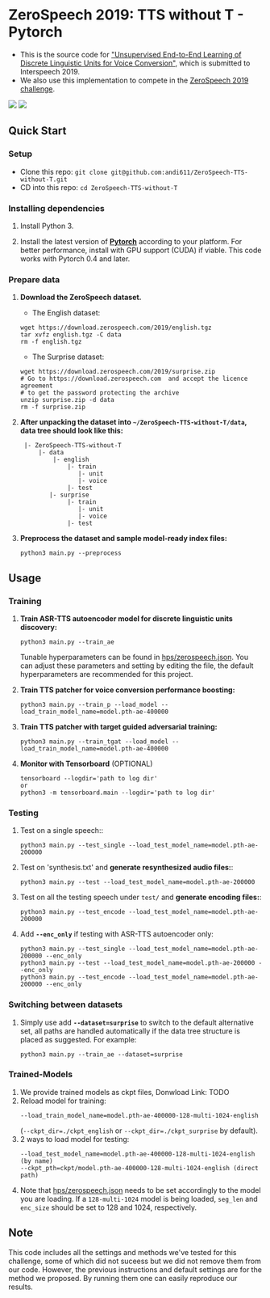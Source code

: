 # ZeroSpeech 2019: TTS without T - Pytorch
* This is the source code for ["Unsupervised End-to-End Learning of Discrete Linguistic Units for Voice Conversion"](paper/2048_file_Paper.pdf), which is submitted to Interspeech 2019.
* We also use this implementation to compete in the [ZeroSpeech 2019 challenge](https://zerospeech.com/2019/).

<img src="https://github.com/andi611/ZeroSpeech-TTS-without-T/blob/master/result/image/stage1.png">
<img src="https://github.com/andi611/ZeroSpeech-TTS-without-T/blob/master/result/image/stage2.png">

## Quick Start

### Setup
* Clone this repo: `git clone git@github.com:andi611/ZeroSpeech-TTS-without-T.git`
* CD into this repo: `cd ZeroSpeech-TTS-without-T`

### Installing dependencies

1. Install Python 3.

2. Install the latest version of **[Pytorch](https://pytorch.org/get-started/locally/)** according to your platform. For better
	performance, install with GPU support (CUDA) if viable. This code works with Pytorch 0.4 and later.

### Prepare data

1. **Download the ZeroSpeech dataset.**
	- The English dataset:
	```
	wget https://download.zerospeech.com/2019/english.tgz
	tar xvfz english.tgz -C data
	rm -f english.tgz
	```
	- The Surprise dataset:
	```
	wget https://download.zerospeech.com/2019/surprise.zip
	# Go to https://download.zerospeech.com  and accept the licence agreement 
	# to get the password protecting the archive
	unzip surprise.zip -d data
	rm -f surprise.zip
	```

2. **After unpacking the dataset into `~/ZeroSpeech-TTS-without-T/data`, data tree should look like this:**
	```
	 |- ZeroSpeech-TTS-without-T
		 |- data
			 |- english
				 |- train
				 	|- unit
				 	|- voice
				 |- test
			|- surprise
				 |- train
				 	|- unit
				 	|- voice
				 |- test
	```

3. **Preprocess the dataset and sample model-ready index files:**
	```
	python3 main.py --preprocess
	```

## Usage

### Training

1. **Train ASR-TTS autoencoder model for discrete linguistic units discovery:**
	```
	python3 main.py --train_ae
	```
	Tunable hyperparameters can be found in [hps/zerospeech.json](hps/zerospeech.json). 
	You can adjust these parameters and setting by editing the file, the default hyperparameters are recommended for this project.

2. **Train TTS patcher for voice conversion performance boosting:**
	```
	python3 main.py --train_p --load_model --load_train_model_name=model.pth-ae-400000
	```

3. **Train TTS patcher with target guided adversarial training:**
	```
	python3 main.py --train_tgat --load_model --load_train_model_name=model.pth-ae-400000
	```

4. **Monitor with Tensorboard** (OPTIONAL)
	```
	tensorboard --logdir='path to log dir'
	or
	python3 -m tensorboard.main --logdir='path to log dir'
	```


### Testing
1. Test on a single speech::
	```
	python3 main.py --test_single --load_test_model_name=model.pth-ae-200000
	```

2. Test on 'synthesis.txt' and **generate resynthesized audio files:**:
	```
	python3 main.py --test --load_test_model_name=model.pth-ae-200000
	```

3. Test on all the testing speech under `test/` and **generate encoding files:**:
	```
	python3 main.py --test_encode --load_test_model_name=model.pth-ae-200000
	```

4. Add **`--enc_only`** if testing with ASR-TTS autoencoder only:
	```
	python3 main.py --test_single --load_test_model_name=model.pth-ae-200000 --enc_only
	python3 main.py --test --load_test_model_name=model.pth-ae-200000 --enc_only
	python3 main.py --test_encode --load_test_model_name=model.pth-ae-200000 --enc_only
	```

### Switching between datasets
1. Simply use add **`--dataset=surprise`** to switch to the default alternative set, all paths are handled automatically if the data tree structure is placed as suggested.
	For example:
	```
	python3 main.py --train_ae --dataset=surprise
	```

### Trained-Models
1. We provide trained models as ckpt files, Donwload Link: TODO
2. Reload model for training:
	```
	--load_train_model_name=model.pth-ae-400000-128-multi-1024-english
	```
	(`--ckpt_dir=./ckpt_english` or `--ckpt_dir=./ckpt_surprise` by default).
3. 2 ways to load model for testing:
	```
	--load_test_model_name=model.pth-ae-400000-128-multi-1024-english (by name)
	--ckpt_pth=ckpt/model.pth-ae-400000-128-multi-1024-english (direct path)
	```
4. Note that [hps/zerospeech.json](hps/zerospeech.json) needs to be set accordingly to the model you are loading. If a `128-multi-1024` model is being loaded, `seg_len` and `enc_size` should be set to 128 and 1024, respectively.


## Note
This code includes all the settings and methods we've tested for this challenge, some of which did not suceess but we did not remove them from our code. However, the previous instructions and default settings are for the method we proposed. By running them one can easily reproduce our results.

